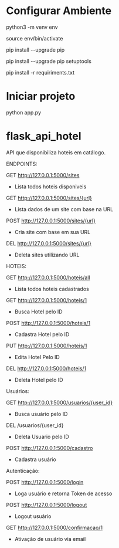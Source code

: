 <h1> Configurar Ambiente </h1>

python3 -m venv env

source env/bin/activate

pip install --upgrade pip 

pip install --upgrade pip setuptools

pip install -r requiriments.txt

<h1> Iniciar projeto </h1>

python app.py


# flask_api_hotel
API que disponibiliza hoteis em catálogo.

ENDPOINTS:

  GET
  http://127.0.0.1:5000/sites
  * Lista todos hoteis disponiveis

  GET
  http://127.0.0.1:5000/sites/{url}
  * Lista dados de um site com base na URL

  POST
  http://127.0.0.1:5000/sites/{url}
  * Cria site com base em sua URL

  DEL
  http://127.0.0.1:5000/sites/{url}
  * Deleta sites utilizando URL

HOTEIS:

  GET
  http://127.0.0.1:5000/hoteis/all
  * Lista todos hoteis cadastrados
  
  GET
  http://127.0.0.1:5000/hoteis/1
  * Busca Hotel pelo ID
  
  POST
  http://127.0.0.1:5000/hoteis/1
  * Cadastra Hotel pelo ID
  
  PUT
  http://127.0.0.1:5000/hoteis/1
  * Edita Hotel Pelo ID
  
  
  DEL
  http://127.0.0.1:5000/hoteis/1
  * Deleta Hotel pelo ID
  
 Usuários:
 
  GET
  http://127.0.0.1:5000/usuarios/{user_id}
  * Busca usuário pelo ID
  
  DEL
  /usuarios/{user_id}
  * Deleta Usuario pelo ID
  
  POST
  http://127.0.0.1:5000/cadastro
  * Cadastra usuário
  
Autenticação:

  POST
  http://127.0.0.1:5000/login
  * Loga usuário e retorna Token de acesso
  
  
  POST
  http://127.0.0.1:5000/logout
  * Logout usuário
  
  GET
  http://127.0.0.1:5000/confirmacao/1
  * Ativação de usuário via email
